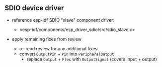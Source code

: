 ## SDIO device driver

- reference esp-idf SDIO "slave" component driver:
  - <esp-idf/components/esp_driver_sdio/src/sdio_slave.c>

- apply remaining fixes from review
  - re-read review for any additional fixes
  - convert `OutputPin` + `Pin` into `PeripheralOutput`
    - replace `Output` + `Flex` with `OutputSignal` (covers input + output)
